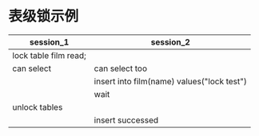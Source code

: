 # 表级锁示例

|session_1|session_2|
|-|-|
|lock table film read;||
|can select |can select too|
||insert into film(name) values("lock test")|
||wait|
|unlock tables||
||insert successed|